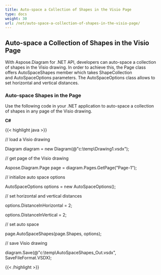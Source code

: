 ```yaml
---
title: Auto-space a Collection of Shapes in the Visio Page
type: docs
weight: 30
url: /net/auto-space-a-collection-of-shapes-in-the-visio-page/
---
```


## **Auto-space a Collection of Shapes in the Visio Page**
With Aspose.Diagram for .NET API, developers can auto-space a collection of shapes in the Visio drawing. In order to achieve this, the Page class offers AutoSpaceShapes member which takes ShapeCollection and AutoSpaceOptions parameters. The AutoSpaceOptions class allows to set horizontal and vertical distances.
### **Auto-space Shapes in the Page**
Use the following code in your .NET application to auto-space a collection of shapes in any page of the Visio drawing.

**C#**

{{< highlight java >}}

 // load a Visio drawing

Diagram diagram = new Diagram(@"c:\temp\Drawing1.vsdx");

// get page of the Visio drawing

Aspose.Diagram.Page page = diagram.Pages.GetPage("Page-1");

// initialize auto space options

AutoSpaceOptions options = new AutoSpaceOptions();

// set horizontal and vertical distances

options.DistanceInHorizontal = 2;

options.DistanceInVertical = 2;

// set auto space 

page.AutoSpaceShapes(page.Shapes, options);

// save Visio drawing

diagram.Save(@"c:\temp\AutoSpaceShapes_Out.vsdx", SaveFileFormat.VSDX);

{{< /highlight >}}

